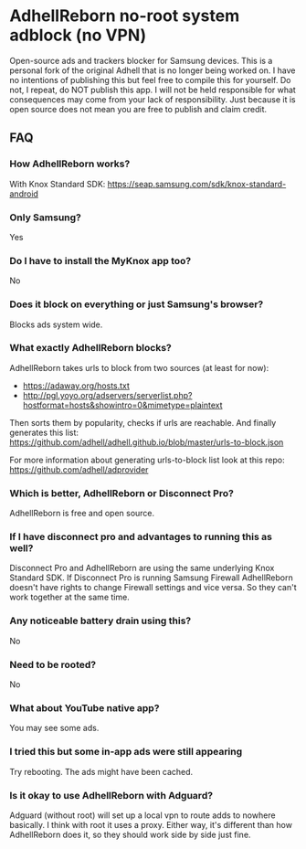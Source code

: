 # AdhellReborn no-root system adblock (no VPN)
Open-source ads and trackers blocker for Samsung devices. This is a personal fork of the original Adhell that is no longer being worked on. I have no intentions of publishing this but feel free to compile this for yourself.
Do not, I repeat, do NOT publish this app. I will not be held responsible for what consequences may come from your lack of responsibility. Just because it is open source does not mean you are free to publish and claim credit.

## FAQ
### How AdhellReborn works?
With Knox Standard SDK: https://seap.samsung.com/sdk/knox-standard-android

### Only Samsung?
Yes


### Do I have to install the MyKnox app too?
No

### Does it block on everything or just Samsung's browser?
Blocks ads system wide.

### What exactly AdhellReborn blocks?
AdhellReborn takes urls to block from two sources (at least for now):
 - https://adaway.org/hosts.txt
 - http://pgl.yoyo.org/adservers/serverlist.php?hostformat=hosts&showintro=0&mimetype=plaintext

Then sorts them by popularity, checks if urls are reachable. And finally generates this list: https://github.com/adhell/adhell.github.io/blob/master/urls-to-block.json

For more information about generating urls-to-block list look at this repo: https://github.com/adhell/adprovider


### Which is better, AdhellReborn or Disconnect Pro?
AdhellReborn is free and open source.

### If I have disconnect pro and advantages to running this as well?
Disconnect Pro and AdhellReborn are using the same underlying Knox Standard SDK. If Disconnect Pro is running Samsung Firewall AdhellReborn doesn't have rights to change Firewall settings and vice versa. So they can't work together at the same time.

### Any noticeable battery drain using this?
No

### Need to be rooted?
No

### What about YouTube native app?
You may see some ads.

### I tried this but some in-app ads were still appearing
Try rebooting. The ads might have been cached.

### Is it okay to use AdhellReborn with Adguard?
Adguard (without root) will set up a local vpn to route adds to nowhere basically. I think with root it uses a proxy. Either way, it's different than how AdhellReborn does it, so they should work side by side just fine.
